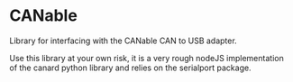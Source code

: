 # CANable

Library for interfacing with the CANable CAN to USB adapter.

Use this library at your own risk, it is a very rough nodeJS implementation of the canard python library and relies on the serialport package.